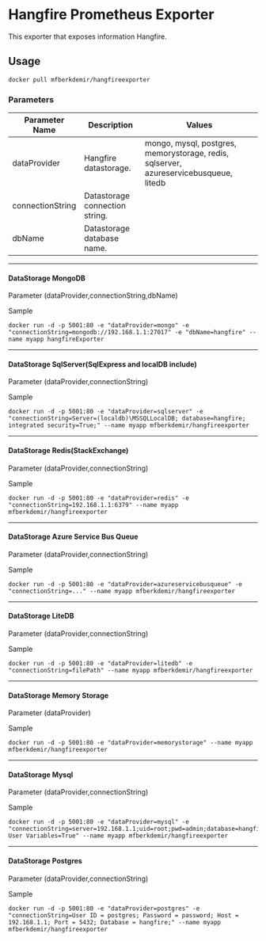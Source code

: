 # Hangfire Prometheus Exporter

This exporter that exposes information Hangfire.

## Usage

```docker
docker pull mfberkdemir/hangfireexporter
```
### Parameters                                                                             

|  Parameter Name  | Description                    | Values                                      |
| ---------------- |--------------------------------|---------------------------------------------|
| dataProvider     | Hangfire datastorage.          | mongo, mysql, postgres, memorystorage, redis, sqlserver, azureservicebusqueue, litedb       |
| connectionString | Datastorage connection string. |                                             |
| dbName           | Datastorage database name.     |                                             |


----
#### DataStorage MongoDB


Parameter (dataProvider,connectionString,dbName)

Sample

```docker
docker run -d -p 5001:80 -e "dataProvider=mongo" -e "connectionString=mongodb://192.168.1.1:27017" -e "dbName=hangfire" --name myapp hangfireExporter
```

---
#### DataStorage SqlServer(SqlExpress and localDB include)


Parameter (dataProvider,connectionString)

Sample

```docker
docker run -d -p 5001:80 -e "dataProvider=sqlserver" -e "connectionString=Server=(localdb)\MSSQLLocalDB; database=hangfire; integrated security=True;" --name myapp mfberkdemir/hangfireexporter
```
---
#### DataStorage Redis(StackExchange)


Parameter (dataProvider,connectionString)

Sample

```docker
docker run -d -p 5001:80 -e "dataProvider=redis" -e "connectionString=192.168.1.1:6379" --name myapp mfberkdemir/hangfireexporter
```

---
#### DataStorage Azure Service Bus Queue


Parameter (dataProvider,connectionString)

Sample

```docker
docker run -d -p 5001:80 -e "dataProvider=azureservicebusqueue" -e "connectionString=..." --name myapp mfberkdemir/hangfireexporter
```
---
#### DataStorage LiteDB


Parameter (dataProvider,connectionString)

Sample

```docker
docker run -d -p 5001:80 -e "dataProvider=litedb" -e "connectionString=filePath" --name myapp mfberkdemir/hangfireexporter
```
---
#### DataStorage Memory Storage


Parameter (dataProvider)

Sample

```docker
docker run -d -p 5001:80 -e "dataProvider=memorystorage" --name myapp mfberkdemir/hangfireexporter
```

---
#### DataStorage Mysql


Parameter (dataProvider,connectionString)

Sample

```docker
docker run -d -p 5001:80 -e "dataProvider=mysql" -e "connectionString=server=192.168.1.1;uid=root;pwd=admin;database=hangfire;Allow User Variables=True" --name myapp mfberkdemir/hangfireexporter
```

---
#### DataStorage Postgres


Parameter (dataProvider,connectionString)

Sample

```docker
docker run -d -p 5001:80 -e "dataProvider=postgres" -e "connectionString=User ID = postgres; Password = password; Host = 192.168.1.1; Port = 5432; Database = hangfire;" --name myapp mfberkdemir/hangfireexporter
```
